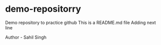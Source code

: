 # demo-repositorry
Demo repository to practice github
This is a README.md file
Adding next line

Author - Sahil Singh

